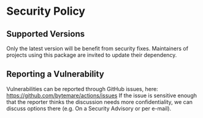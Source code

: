 # Security Policy

## Supported Versions

Only the latest version will be benefit from security fixes. Maintainers of projects using this package are invited to update their dependency.

## Reporting a Vulnerability

Vulnerabilities can be reported through GitHub issues, here: https://github.com/bytemare/actions/issues
If the issue is sensitive enough that the reporter thinks the discussion needs more confidentiality, we can discuss options there (e.g. On a Security Advisory or per e-mail).

